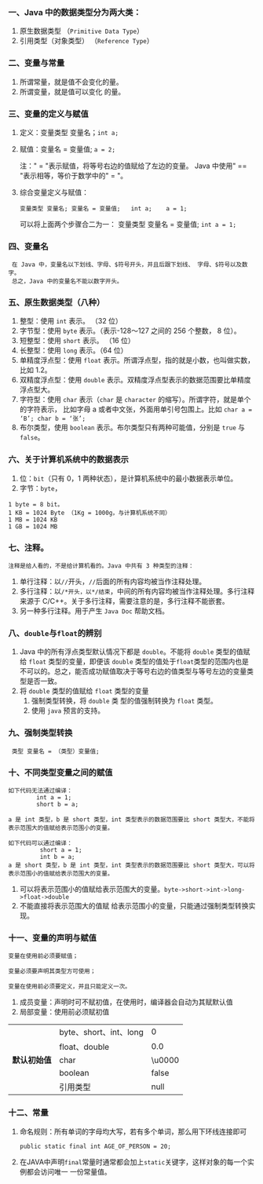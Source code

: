 ### 一、Java 中的数据类型分为两大类：
 1. 原生数据类型 （`Primitive Data Type`）
 2. 引用类型（对象类型） （`Reference Type`） 
 ### 二、变量与常量
 1. 所谓常量，就是值不会变化的量。
 2. 所谓变量，就是值可以变化 的量。 
### 三、变量的定义与赋值
1. 定义：变量类型  变量名；`int a;` 
2. 赋值：变量名 = 变量值; `a = 2;` 

     注：" = "表示赋值，将等号右边的值赋给了左边的变量。 Java 中使用" == "表示相等，等价于数学中的" = "。 
3. 综合变量定义与赋值：
 
       变量类型 变量名; 变量名 = 变量值;   int a;    a = 1;
 
   可以将上面两个步骤合二为一： 变量类型 变量名 = 变量值; `int a = 1; `
 ### 四、变量名
     在 Java 中，变量名以下划线、字母、$符号开头，并且后跟下划线、 字母、$符号以及数字。
     总之，Java 中的变量名不能以数字开头。 
### 五、原生数据类型（八种）
1. 整型：使用 `int` 表示。 （32 位） 
2. 字节型：使用 `byte` 表示。（表示-128～127 之间的 256 个整数， 8 位）。 
3. 短整型：使用 `short` 表示。 （16 位） 
4. 长整型：使用 `long` 表示。（64 位） 
5. 单精度浮点型：使用 `float` 表示。所谓浮点型，指的就是小数，也叫做实数，比如 1.2。 
6. 双精度浮点型：使用 `double` 表示。双精度浮点型表示的数据范围要比单精度浮点型大。
7. 字符型：使用 `char` 表示（`char` 是 `character` 的缩写）。所谓字符，就是单个的字符表示， 比如字母 a 
      或者中文张，外面用单引号包围上。比如 `char a = ‘B’; char b = ‘张’;` 
8. 布尔类型，使用 `boolean` 表示。布尔类型只有两种可能值，分别是 `true` 与 `false`。 
### 六、关于计算机系统中的数据表示 
1. 位：`bit`（只有 0，1 两种状态），是计算机系统中的最小数据表示单位。 
2. 字节：`byte`，
````
1 byte = 8 bit。 
1 KB = 1024 Byte （1Kg = 1000g，与计算机系统不同） 
1 MB = 1024 KB 
1 GB = 1024 MB
````
### 七、注释。
    注释是给人看的，不是给计算机看的。Java 中共有 3 种类型的注释： 
1. 单行注释：以`//`开头，`//`后面的所有内容均被当作注释处理。 
2. 多行注释：以`/*开头，以*/结束`，中间的所有内容均被当作注释处理。多行注释来源于 C/C++。关于多行注释，需要注意的是，多行注释不能嵌套。 
3. 另一种多行注释。用于产生 `Java Doc` 帮助文档。 
### 八、`double`与`float`的辨别
1. Java 中的所有浮点类型默认情况下都是 `double`。不能将 `double` 类型的值赋给 `float` 类型的变量，即便该 `double` 类型的值处于`float`类型的范围内也是不可以的。总之，能否成功赋值取决于等号右边的值类型与等号左边的变量类型是否一致。 
2. 将 `double` 类型的值赋给 `float` 类型的变量
   1. 强制类型转换，将 `double` 类 型的值强制转换为 `float` 类型。
   2. 使用 `java` 预言的支持。
### 九、强制类型转换
     类型 变量名 = （类型）变量值; 
### 十、不同类型变量之间的赋值
````
如下代码无法通过编译： 
        int a = 1;      
        short b = a; 
 
a 是 int 类型，b 是 short 类型，int 类型表示的数据范围要比 short 类型大，不能将表示范围大的值赋给表示范围小的变量。 
````

````
如下代码可以通过编译： 
         short a = 1;   
         int b = a; 
a 是 short 类型，b 是 int 类型，int 类型表示的数据范围要比 short 类型大，可以将表示范围小的值赋给表示范围大的变量。 
````
1. 可以将表示范围小的值赋给表示范围大的变量。`byte->short->int->long->float->double `
2. 不能直接将表示范围大的值赋 给表示范围小的变量，只能通过强制类型转换实现。 
### 十一、变量的声明与赋值
    变量在使用前必须要赋值；
    
    变量必须要声明其类型方可使用；
    
    变量在使用前必须要定义，并且只能定义一次。 
    
1. 成员变量：声明时可不赋初值，在使用时，编译器会自动为其赋默认值
2. 局部变量：使用前必须赋初值
<center>
     <table>
        <tr>
         <th rowspan="5">默认初始值</th>
         <td>byte、short、int、long</td>
         <td>0</td>
        </tr>
        <tr>
         <td>float、double</td>
         <td>0.0</td>
        </tr>
       <tr>
         <td>char</td>
         <td>\u0000</td>
       </tr>
       <tr>
         <td>boolean</td>
         <td>false</td>
       </tr>
       <tr>
         <td>引用类型</td>
         <td>null</td>
       </tr>
     </table>
 </center>
 
 ### 十二、常量
 
 1. 命名规则：所有单词的字母均大写，若有多个单词，那么用下环线连接即可
 
        public static final int AGE_OF_PERSON = 20;
 2. 在JAVA中声明`final`常量时通常都会加上`static`关键字，这样对象的每一个实例都会访问唯一 一份常量值。
